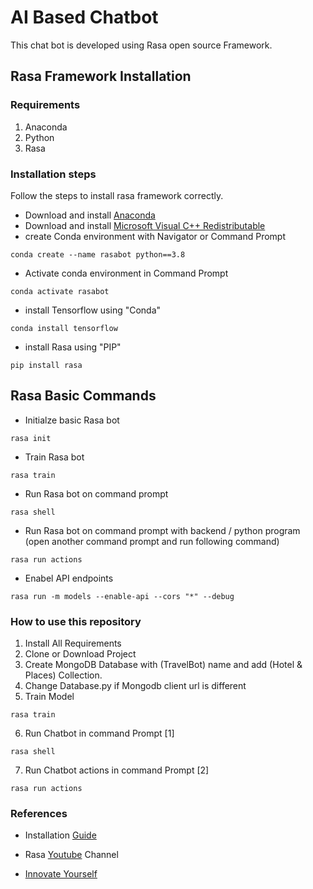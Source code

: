 # AI Based Chatbot

This chat bot is developed using Rasa open source Framework.

## Rasa Framework Installation

### Requirements

1. Anaconda
2. Python
3. Rasa

### Installation steps

Follow the steps to install rasa framework correctly.

- Download and install [Anaconda](https://www.anaconda.com/products/individual)
- Download and install [Microsoft Visual C++ Redistributable](https://docs.microsoft.com/en-us/cpp/windows/latest-supported-vc-redist?view=msvc-160)
- create Conda environment
  with Navigator or Command Prompt

```
conda create --name rasabot python==3.8
```

- Activate conda environment in Command Prompt

```
conda activate rasabot
```

- install Tensorflow using "Conda"

```
conda install tensorflow
```

- install Rasa using "PIP"

```
pip install rasa
```

## Rasa Basic Commands

- Initialze basic Rasa bot

```
rasa init
```

- Train Rasa bot

```
rasa train
```

- Run Rasa bot on command prompt

```
rasa shell
```

- Run Rasa bot on command prompt with backend / python program
  (open another command prompt and run following command)

```
rasa run actions
```

- Enabel API endpoints

```
rasa run -m models --enable-api --cors "*" --debug
```

### How to use this repository

1. Install All Requirements
2. Clone or Download Project
3. Create MongoDB Database with (TravelBot) name and add (Hotel & Places) Collection.
4. Change Database.py if Mongodb client url is different
5. Train Model

```
rasa train
```

6. Run Chatbot in command Prompt [1]

```
rasa shell
```

7. Run Chatbot actions in command Prompt [2]

```
rasa run actions
```

### References

- Installation [Guide](https://youtu.be/4ewIABo0OkU)

- Rasa [Youtube](https://www.youtube.com/channel/UCJ0V6493mLvqdiVwOKWBODQ) Channel

- [Innovate Yourself](https://youtube.com/playlist?list=PLtFHvora00y80hvsNJ-6YkmfTMrxk5rOe)
